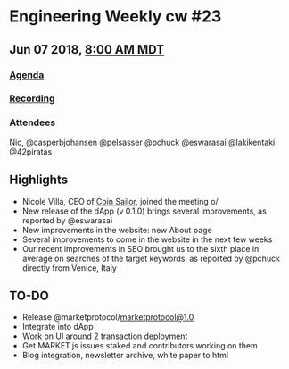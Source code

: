 # Engineering Weekly cw #23
## Jun 07 2018, [8:00 AM MDT](https://www.worldtimebuddy.com/?qm=1&lid=7&h=7&date=2018-6-7&sln=8-8.5)
### [Agenda](https://github.com/MARKETProtocol/community/issues/50)
### [Recording](https://www.youtube.com/watch?v=rKf66mJlKuo)
### Attendees
Nic, @casperbjohansen @pelsasser @pchuck @eswarasai @lakikentaki @42piratas

## Highlights

- Nicole Villa, CEO of [Coin Sailor](https://www.coinsailor.com/), joined the meeting o/
- New release of the dApp (v 0.1.0) brings several improvements, as reported by @eswarasai 
- New improvements in the website: new About page
- Several improvements to come in the website in the next few weeks
- Our recent improvements in SEO brought us to the sixth place in average on searches of the target keywords, as reported by @pchuck directly from Venice, Italy

## TO-DO
 
- Release @marketprotocol/marketprotocol@1.0
- Integrate into dApp
- Work on UI around 2 transaction deployment
- Get MARKET.js issues staked and contributors working on them
- Blog integration, newsletter archive, white paper to html
